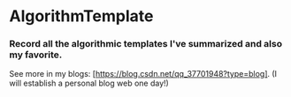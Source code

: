 # AlgorithmTemplate

### Record all the algorithmic templates I've summarized and also my favorite.

See more in my blogs: [https://blog.csdn.net/qq_37701948?type=blog]. (I will establish a personal blog web one day!)
